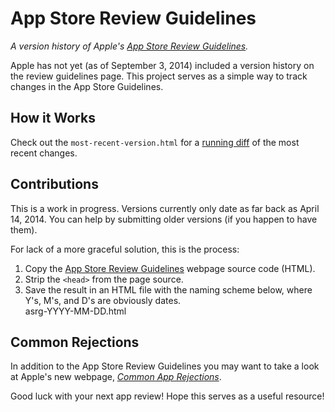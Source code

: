 # App Store Review Guidelines
*A version history of Apple's [App Store Review Guidelines](https://developer.apple.com/app-store/review/).* 

Apple has not yet (as of September 3, 2014) included a version history on the review guidelines page. This project serves as a simple way to track changes in the App Store Guidelines. 

## How it Works
Check out the `most-recent-version.html` for a [running diff](https://github.com/jaredsinclair/AppStoreReviewGuidelines/commits/master/most-recent-version.html) of the most recent changes.

## Contributions
This is a work in progress. Versions currently only date as far back as April 14, 2014. You can help by submitting older versions (if you happen to have them). 

For lack of a more graceful solution, this is the process:
 1. Copy the [App Store Review Guidelines](https://developer.apple.com/app-store/review/) webpage source code (HTML).  
 2. Strip the `<head>` from the page source.  
 3. Save the result in an HTML file with the naming scheme below, where Y's, M's, and D's are obviously dates.   
        asrg-YYYY-MM-DD.html

## Common Rejections
In addition to the App Store Review Guidelines you may want to take a look at Apple's new webpage, [*Common App Rejections*](https://developer.apple.com/app-store/review/rejections/).

Good luck with your next app review! Hope this serves as a useful resource!
